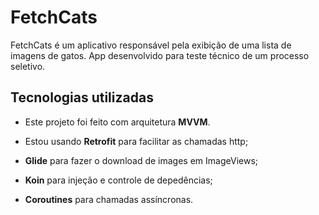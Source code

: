 # FetchCats

FetchCats é um aplicativo responsável pela exibição de uma lista de imagens de gatos.
App desenvolvido para teste técnico de um processo seletivo.

## Tecnologias utilizadas

- Este projeto foi feito com arquitetura **MVVM**.

- Estou usando **Retrofit** para facilitar as chamadas http;

- **Glide** para fazer o download de images em ImageViews;

- **Koin** para injeção e controle de depedências;

- **Coroutines** para chamadas assíncronas.
